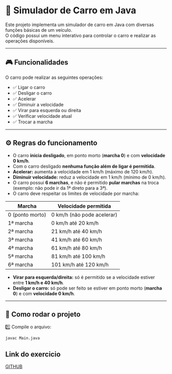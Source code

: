 # 🚗 Simulador de Carro em Java

Este projeto implementa um simulador de carro em Java com diversas funções básicas de um veículo.  
O código possui um menu interativo para controlar o carro e realizar as operações disponíveis.

---

## 🎮 Funcionalidades

O carro pode realizar as seguintes operações:

- ✅ Ligar o carro
- ✅ Desligar o carro
- ✅ Acelerar
- ✅ Diminuir a velocidade
- ✅ Virar para esquerda ou direita
- ✅ Verificar velocidade atual
- ✅ Trocar a marcha

---

## ⚙ Regras do funcionamento

- O carro **inicia desligado**, em ponto morto (**marcha 0**) e com **velocidade 0 km/h**.
- Com o carro desligado **nenhuma função além de ligar é permitida**.
- **Acelerar:** aumenta a velocidade em 1 km/h (máximo de 120 km/h).
- **Diminuir velocidade:** reduz a velocidade em 1 km/h (mínimo de 0 km/h).
- O carro possui **6 marchas**, e não é permitido **pular marchas** na troca (exemplo: não pode ir da 1ª direto para a 3ª).
- O carro deve respeitar os limites de velocidade por marcha:

| Marcha | Velocidade permitida |
|--------|---------------------|
| 0 (ponto morto) | 0 km/h (não pode acelerar) |
| 1ª marcha | 0 km/h até 20 km/h |
| 2ª marcha | 21 km/h até 40 km/h |
| 3ª marcha | 41 km/h até 60 km/h |
| 4ª marcha | 61 km/h até 80 km/h |
| 5ª marcha | 81 km/h até 100 km/h |
| 6ª marcha | 101 km/h até 120 km/h |

- **Virar para esquerda/direita:** só é permitido se a velocidade estiver entre **1 km/h e 40 km/h**.
- **Desligar o carro:** só pode ser feito se estiver em ponto morto (**marcha 0**) e com **velocidade 0 km/h**.

---

## 🚀 Como rodar o projeto

1️⃣ Compile o arquivo:
```bash
javac Main.java

```

## Link do exercicio

[GITHUB](https://github.com/digitalinnovationone/exercicios-java-basico/blob/main/exercicios/3%20-%20Java%20e%20a%20Arte%20da%20Abstra%C3%A7%C3%A3o%20com%20Classes%20e%20Encapsulamento.md)
